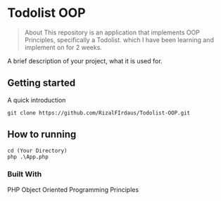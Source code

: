 
# Todolist OOP 
> About
This repository is an application that implements OOP Principles, specifically a Todolist. which I have been learning and implement on for 2 weeks.

A brief description of your project, what it is used for.

## Getting started

A quick introduction 

```shell
git clone https://github.com/RizalFIrdaus/Todolist-OOP.git
```

## How to running 
```shell
cd (Your Directory)
php .\App.php
```

### Built With
PHP Object Oriented Programming Principles

